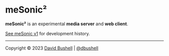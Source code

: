 # meSonic²

**meSonic²** is an experimental **media server** and **web client**.

[See meSonic v1](https://github.com/dbushell/mesonic) for development history.

* * *

Copyright © 2023 [David Bushell](https://dbushell.com) | [@dbushell](https://twitter.com/dbushell)
